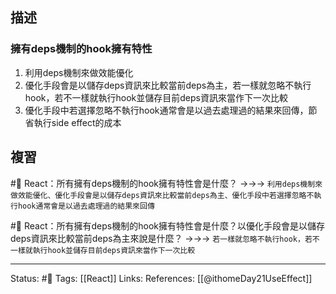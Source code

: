 ## 描述



### 擁有deps機制的hook擁有特性
1. 利用deps機制來做效能優化
2. 優化手段會是以儲存deps資訊來比較當前deps為主，若一樣就忽略不執行hook，若不一樣就執行hook並儲存目前deps資訊來當作下一次比較
3. 優化手段中若選擇忽略不執行hook通常會是以過去處理過的結果來回傳，節省執行side effect的成本

## 複習

#🧠 React：所有擁有deps機制的hook擁有特性會是什麼？ ->->-> `利用deps機制來做效能優化、優化手段會是以儲存deps資訊來比較當前deps為主、優化手段中若選擇忽略不執行hook通常會是以過去處理過的結果來回傳`
<!--SR:!2022-11-13,3,250-->

#🧠  React：所有擁有deps機制的hook擁有特性會是什麼？以優化手段會是以儲存deps資訊來比較當前deps為主來說是什麼？ ->->-> `若一樣就忽略不執行hook，若不一樣就執行hook並儲存目前deps資訊來當作下一次比較`
<!--SR:!2022-11-23,10,250-->


---
Status: #🌱 
Tags:
[[React]]
Links:
References:
[[@ithomeDay21UseEffect]]